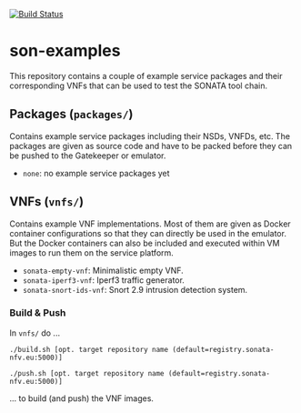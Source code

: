 [![Build Status](http://jenkins.sonata-nfv.eu/buildStatus/icon?job=son-examples)](http://jenkins.sonata-nfv.eu/job/son-examples)

# son-examples

This repository contains a couple of example service packages and their corresponding VNFs that can be used to test the SONATA tool chain.

## Packages (`packages/`)

Contains example service packages including their NSDs, VNFDs, etc. The packages are given as source code and have to be packed before they can be pushed to the Gatekeeper or emulator.

* `none`: no example service packages yet

## VNFs (`vnfs/`)

Contains example VNF implementations. Most of them are given as Docker container configurations so that they can directly be used in the emulator. But the Docker containers can also be included and executed within VM images to run them on the service platform.

* `sonata-empty-vnf`: Minimalistic empty VNF.
* `sonata-iperf3-vnf`: Iperf3 traffic generator.
* `sonata-snort-ids-vnf`: Snort 2.9 intrusion detection system.


### Build & Push

In `vnfs/` do ...

```
./build.sh [opt. target repository name (default=registry.sonata-nfv.eu:5000)]

./push.sh [opt. target repository name (default=registry.sonata-nfv.eu:5000)]
```

... to build (and push) the VNF images.

